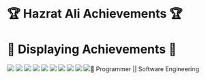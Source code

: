 # 🏆 Hazrat Ali Achievements 🏆

# 🏅 Displaying Achievements 🏅

<img src="images/achievement.jpg"/>
<img src="images/blackbelt.png"/>
<img src="images/plevel2.png"/>
<img src="images/hackerrankproblemsolving.png"/>
<img src="images/Programming Foundation.jpg"/>
<img src="images/webdevelopment.jpeg"/>
<img src="images/java.jpeg"/>
<img src="images/python.jpeg"/>
<img src="images/hackerrank.png"/>
<img src="images/pytron.jpg>




# 🚞 Programmer || Software Engineering

# 






